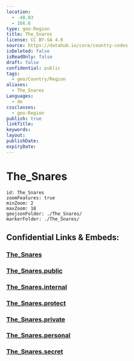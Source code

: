 ```yaml
---
location:
  - -48.03
  - 166.6
type: geo-Region
title: The_Snares
license: CC BY-SA 4.0
source: https://datahub.io/core/country-codes
isDeleted: false
isReadOnly: false
draft: false
confidential: public
tags:
  - geo/Country/Region
aliases:
  - The_Snares
Languages:
  - de
cssclasses:
  - geo-Region
publish: true
linkTitle:
keywords:
layout:
publishDate:
expiryDate:
---
```


# The_Snares

```leaflet
id: The_Snares
zoomFeatures: true 
minZoom: 2 
maxZoom: 18
geojsonFolder: ./The_Snares/
markerFolder: ./The_Snares/
```


## Confidential Links & Embeds: 

### [The_Snares](/_Standards/Earth/Continent/Australasia/New_Zealand/Regions~New_Zealand/The_Snares.md) 

### [The_Snares.public](/_public/Earth/Continent/Australasia/New_Zealand/Regions~New_Zealand/The_Snares.public.md) 

### [The_Snares.internal](/_internal/Earth/Continent/Australasia/New_Zealand/Regions~New_Zealand/The_Snares.internal.md) 

### [The_Snares.protect](/_protect/Earth/Continent/Australasia/New_Zealand/Regions~New_Zealand/The_Snares.protect.md) 

### [The_Snares.private](/_private/Earth/Continent/Australasia/New_Zealand/Regions~New_Zealand/The_Snares.private.md) 

### [The_Snares.personal](/_personal/Earth/Continent/Australasia/New_Zealand/Regions~New_Zealand/The_Snares.personal.md) 

### [The_Snares.secret](/_secret/Earth/Continent/Australasia/New_Zealand/Regions~New_Zealand/The_Snares.secret.md)

